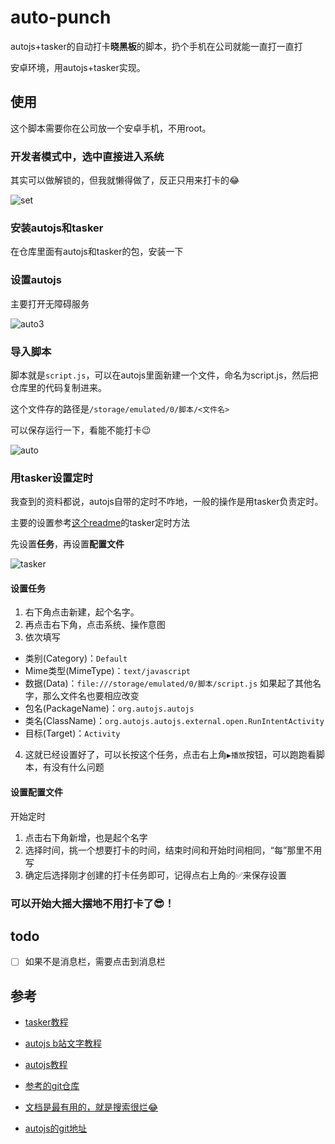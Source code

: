 # auto-punch
autojs+tasker的自动打卡**晓黑板**的脚本，扔个手机在公司就能一直打一直打

安卓环境，用autojs+tasker实现。

## 使用

这个脚本需要你在公司放一个安卓手机，不用root。

### 开发者模式中，选中直接进入系统

其实可以做解锁的，但我就懒得做了，反正只用来打卡的😂

![set](https://tva1.sinaimg.cn/large/006y8mN6gy1g7f1axqn8kj30u01hc0x1.jpg)

### 安装autojs和tasker

在仓库里面有autojs和tasker的包，安装一下

### 设置autojs

主要打开无障碍服务

![auto3](https://tva1.sinaimg.cn/large/006y8mN6gy1g7ezim97psj30u01hc446.jpg)

### 导入脚本

脚本就是`script.js`，可以在autojs里面新建一个文件，命名为script.js，然后把仓库里的代码复制进来。

这个文件存的路径是`/storage/emulated/0/脚本/<文件名>`

可以保存运行一下，看能不能打卡😉

![auto](https://tva1.sinaimg.cn/large/006y8mN6gy1g7ezjnnko2j30u01hcwjn.jpg)

### 用tasker设置定时

我查到的资料都说，autojs自带的定时不咋地，一般的操作是用tasker负责定时。

主要的设置参考[这个readme](https://github.com/e1399579/autojs/blob/master/README.md)的tasker定时方法



先设置**任务**，再设置**配置文件**

![tasker](https://tva1.sinaimg.cn/large/006y8mN6gy1g7f1b8ykynj30u01hcq4x.jpg)

#### 设置任务

1. 右下角点击新建，起个名字。
2. 再点击右下角，点击系统、操作意图
3. 依次填写

- 类别(Category)：`Default`
- Mime类型(MimeType)：`text/javascript`
- 数据(Data)：`file:///storage/emulated/0/脚本/script.js`
  如果起了其他名字，那么文件名也要相应改变
- 包名(PackageName)：`org.autojs.autojs`
- 类名(ClassName)：`org.autojs.autojs.external.open.RunIntentActivity`
- 目标(Target)：`Activity`

4. 这就已经设置好了，可以长按这个任务，点击右上角`▶播放`按钮，可以跑跑看脚本，有没有什么问题

#### 设置配置文件

开始定时

1. 点击右下角新增，也是起个名字
2. 选择时间，挑一个想要打卡的时间，结束时间和开始时间相同，“每”那里不用写
3. 确定后选择刚才创建的打卡任务即可，记得点右上角的✅来保存设置

### 可以开始大摇大摆地不用打卡了😎！

## todo

- [ ] 如果不是消息栏，需要点击到消息栏

## 参考

- [tasker教程](http://tieba.baidu.com/p/5288908002?share=9105&fr=share&see_lz=0)

- [autojs b站文字教程](https://www.bilibili.com/read/cv1328014)

- [autojs教程](https://blog.csdn.net/QiHsMing/article/details/86762007)

- [参考的git仓库](https://github.com/e1399579/autojs/blob/master/README.md)

- [文档是最有用的，就是搜索很烂😂](https://hyb1996.github.io/AutoJs-Docs/#/widgetsBasedAutomation)

- [autojs的git地址](https://github.com/hyb1996/Auto.js?files=1)